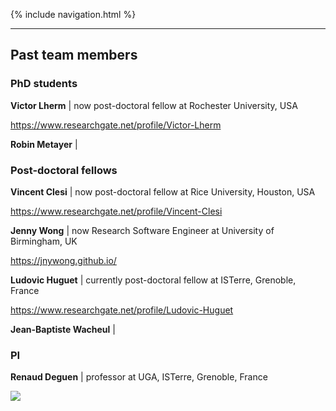 {% include navigation.html %}

---

## Past team members

### PhD students

**Victor Lherm** \| now post-doctoral fellow at Rochester University, USA

https://www.researchgate.net/profile/Victor-Lherm

**Robin Metayer** \|

### Post-doctoral fellows

**Vincent Clesi** \| now post-doctoral fellow at Rice University, Houston, USA

https://www.researchgate.net/profile/Vincent-Clesi

**Jenny Wong** \| now Research Software Engineer at University of Birmingham, UK

https://jnywong.github.io/

**Ludovic Huguet** \| currently post-doctoral fellow at ISTerre, Grenoble, France

https://www.researchgate.net/profile/Ludovic-Huguet

**Jean-Baptiste Wacheul** \|

### PI
**Renaud Deguen** \| professor at UGA, ISTerre, Grenoble, France



![](/docs/assets/images/bandeau_logos_2023.png)
